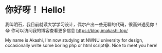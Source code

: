  # 你好呀！ Hello!

 我叫明石，我目前就读大学学习设计，偶尔产出一些无聊的代码，很高兴遇见你！😂
 你可以访问我的博客查看更多信息 https://blog.imakashi.top/
 
 My name is Akashi, I'm now studying at NWNU university for design, occasionally write some boring php or html script😂. Nice to meet you here!
 
